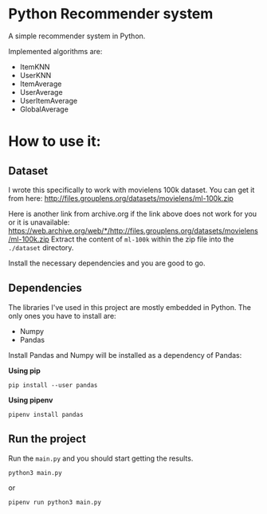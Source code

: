 # Python Recommender system
A simple recommender system in Python.

Implemented algorithms are:
- ItemKNN
- UserKNN
- ItemAverage
- UserAverage
- UserItemAverage
- GlobalAverage

# How to use it:

## Dataset

I wrote this specifically to work with movielens 100k dataset. You can get it from here: http://files.grouplens.org/datasets/movielens/ml-100k.zip

Here is another link from archive.org if the link above does not work for you or it is unavailable: https://web.archive.org/web/*/http://files.grouplens.org/datasets/movielens/ml-100k.zip
Extract the content of `ml-100k` within the zip file into the `./dataset` directory.

Install the necessary dependencies and you are good to go.

## Dependencies
The libraries I've used in this project are mostly embedded in Python. The only ones you have to install are:

- Numpy
- Pandas

Install Pandas and Numpy will be installed as a dependency of Pandas:

**Using pip**

```
pip install --user pandas
```

**Using pipenv**

```
pipenv install pandas
```

## Run the project

Run the `main.py` and you should start getting the results.

```
python3 main.py
```

or

```
pipenv run python3 main.py
```
